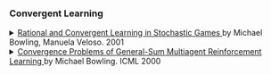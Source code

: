 ### Convergent Learning

<details> <summary> <a href="https://www.cs.cmu.edu/~mmv/papers/01ijcai-mike.pdf"> Rational and Convergent Learning in Stochastic Games </a>by Michael Bowling, Manuela Veloso. 2001 <a href="https://www.Summary.so/instadeep/Multiagent-Learning-Basics-Challenges-and-Prospect-21cb7b4294b84a4188cafd184a3deed8">   </a> </summary> This paper investigates the problem of policy learning in multiagent environments using the stochastic game framework, which we briefly overview. We introduce two properties as desirable for a learning agent when in the presence of other learning agents, namely rationality and convergence. We examine existing reinforcement learning algorithms according to these two properties and notice that they fail to simultaneously meet both criteria. We then contribute a new learning algorithm, WoLF policy hillclimbing, that is based on a simple principle: “learn quickly while losing, slowly while winning.” The algorithm is proven to be rational and we present empirical results for a number of stochastic games showing the algorithm converges.  <br> - </details>

<details> <summary> <a href="https://webdocs.cs.ualberta.ca/~bowling/papers/00icml.pdf"> Convergence Problems of General-Sum Multiagent Reinforcement Learning </a>by Michael Bowling. ICML 2000 <a href="https://www.Summary.so/instadeep/Multiagent-Learning-Basics-Challenges-and-Prospect-21cb7b4294b84a4188cafd184a3deed8">   </a> </summary> Stochastic games are a generalization of MDPs to multiple agents, and can be used as a framework for investigating multiagent learning. Hu and Wellman (1998) recently proposed a multiagent Q-learning method for general-sum stochastic games. In addition to describing the algorithm, they provide a proof that the method will converge to a Nash equilibrium for the game under specified conditions. The convergence depends on a lemma stating that the iteration used by this method is a contraction mapping. Unfortunately the proof is incomplete. In this paper we present a counterexample and flaw to the lemma’s proof. We also introduce strengthened assumptions under which the lemma holds, and examine how this affects the classes of games to which the theoretical result can be applied  <br> - </details>
